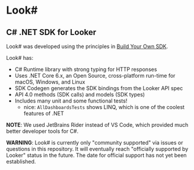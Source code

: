 # Look\#

## C# .NET SDK for Looker

Look# was developed using the principles in [Build Your Own SDK](/docs/byosdk.md).

Look# has:

- C# Runtime library with strong typing for HTTP responses
- Uses .NET Core 6.x, an Open Source, cross-platform run-time for macOS, Windows, and Linux
- SDK Codegen generates the SDK bindings from the Looker API spec
- API 4.0 methods (SDK calls) and models (SDK types)
- Includes many unit and some functional tests!
  - nice: `AllDashboardsTests` shows LINQ, which is one of the coolest features of .NET

**NOTE**: We used JetBrains Rider instead of VS Code, which provided much better developer tools for C#.

**WARNING**: Look# is currently only "community supported" via issues or questions in this repository. It will eventually reach "officially supported by Looker" status in the future. The date for official support has not yet been established.
